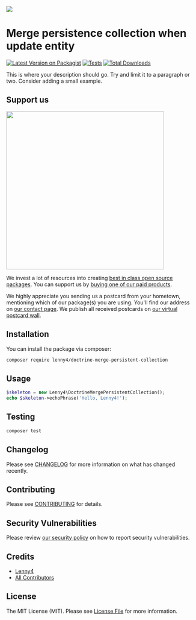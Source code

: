 [<img src="https://github-ads.s3.eu-central-1.amazonaws.com/support-ukraine.svg?t=1" />](https://supportukrainenow.org)

# Merge persistence collection when update entity

[![Latest Version on Packagist](https://img.shields.io/packagist/v/lenny4/doctrine-merge-persistent-collection.svg?style=flat-square)](https://packagist.org/packages/lenny4/doctrine-merge-persistent-collection)
[![Tests](https://github.com/lenny4/doctrine-merge-persistent-collection/actions/workflows/run-tests.yml/badge.svg?branch=main)](https://github.com/lenny4/doctrine-merge-persistent-collection/actions/workflows/run-tests.yml)
[![Total Downloads](https://img.shields.io/packagist/dt/lenny4/doctrine-merge-persistent-collection.svg?style=flat-square)](https://packagist.org/packages/lenny4/doctrine-merge-persistent-collection)

This is where your description should go. Try and limit it to a paragraph or two. Consider adding a small example.

## Support us

[<img src="https://github-ads.s3.eu-central-1.amazonaws.com/doctrine-merge-persistent-collection.jpg?t=1" width="419px" />](https://spatie.be/github-ad-click/doctrine-merge-persistent-collection)

We invest a lot of resources into creating [best in class open source packages](https://spatie.be/open-source). You can
support us by [buying one of our paid products](https://spatie.be/open-source/support-us).

We highly appreciate you sending us a postcard from your hometown, mentioning which of our package(s) you are using.
You'll find our address on [our contact page](https://spatie.be/about-us). We publish all received postcards
on [our virtual postcard wall](https://spatie.be/open-source/postcards).

## Installation

You can install the package via composer:

```bash
composer require lenny4/doctrine-merge-persistent-collection
```

## Usage

```php
$skeleton = new Lenny4\DoctrineMergePersistentCollection();
echo $skeleton->echoPhrase('Hello, Lenny4!');
```

## Testing

```bash
composer test
```

## Changelog

Please see [CHANGELOG](CHANGELOG.md) for more information on what has changed recently.

## Contributing

Please see [CONTRIBUTING](https://github.com/spatie/.github/blob/main/CONTRIBUTING.md) for details.

## Security Vulnerabilities

Please review [our security policy](../../security/policy) on how to report security vulnerabilities.

## Credits

- [Lenny4](https://github.com/Lenny4)
- [All Contributors](../../contributors)

## License

The MIT License (MIT). Please see [License File](LICENSE.md) for more information.
